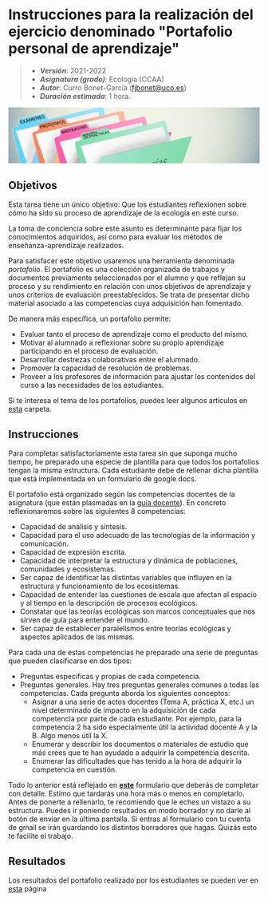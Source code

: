 # Instrucciones para la realización del ejercicio denominado "Portafolio personal de aprendizaje"

> + **_Versión_**: 2021-2022
> + **_Asignatura (grado)_**: Ecología (CCAA)
> + **_Autor_**: Curro Bonet-García (fjbonet@uco.es)
> + ***Duración estimada***: 1 hora.

![portada](https://raw.githubusercontent.com/aprendiendo-cosas/T_portafolio_ecologia_ccaa/2021-2022/imagenes/portada.png)



## Objetivos 

Esta tarea tiene un único objetivo: Que los estudiantes reflexionen sobre cómo ha sido su proceso de aprendizaje de la ecología en este curso. 

La toma de conciencia sobre este asunto es determinante para fijar los conocimientos adquiridos, así como para evaluar los métodos de enseñanza-aprendizaje realizados. 

Para satisfacer este objetivo usaremos una herramienta denominada *portafolio*. El portafolio es una colección organizada de trabajos y documentos previamente seleccionados por el alumno y que reflejan su proceso y su rendimiento en relación con unos objetivos de aprendizaje y unos criterios de evaluación preestablecidos. Se trata de presentar dicho material asociado a las competencias cuya adquisición han fomentado. 

De manera más específica, un portafolio permite:

+ Evaluar tanto el proceso de aprendizaje como el producto del mismo.
+ Motivar al alumnado a reflexionar sobre su propio aprendizaje participando en el proceso de evaluación.
+ Desarrollar destrezas colaborativas entre el alumnado.
+ Promover la capacidad de resolución de problemas.
+ Proveer a los profesores de información para ajustar los contenidos del curso a las necesidades de los estudiantes.

Si te interesa el tema de los portafolios, puedes leer algunos artículos en [esta](https://github.com/aprendiendo-cosas/T_portafolio_ecologia_ccaa/tree/2021-2022/biblio) carpeta. 



## Instrucciones

Para completar satisfactoriamente esta tarea sin que suponga mucho tiempo, he preparado una especie de plantilla para que todos los portafolios tengan la misma estructura. Cada estudiante debe de rellenar dicha plantilla que está implementada en un formulario de google docs. 

El portafolio está organizado según las competencias docentes de la asignatura (que están plasmadas en la [guía docente](https://github.com/aprendiendo-cosas/T_portafolio_ecologia_ccaa/raw/2021-2022/biblio/guia_docente.pdf)). En concreto reflexionaremos sobre las siguientes 8 competencias:

- Capacidad de análisis y síntesis.
- Capacidad para el uso adecuado de las tecnologías de la información y comunicación.
- Capacidad de expresión escrita.
- Capacidad de interpretar la estructura y dinámica de poblaciones, comunidades y ecosistemas.
- Ser capaz de identificar las distintas variables que influyen en la estructura y funcionamiento de los ecosistemas.
- Capacidad de entender las cuestiones de escala que afectan al espacio y al tiempo en la descripción de procesos ecológicos.
- Constatar que las teorías ecológicas son marcos conceptuales que nos sirven de guía para entender el mundo.
- Ser capaz de establecer paralelismos entre teorías ecológicas y aspectos aplicados de las mismas.



Para cada una de estas competencias he preparado una serie de preguntas que pueden clasificarse en dos tipos:

+ Preguntas específicas y propias de cada competencia.
+ Preguntas generales. Hay tres preguntas generales comunes a todas las competencias. Cada pregunta aborda los siguientes conceptos:
  + Asignar a una serie de actos docentes (Tema A, práctica X, etc.) un nivel determinado de impacto en la adquisición de cada competencia por parte de cada estudiante. Por ejemplo, para la competencia 2 ha sido especialmente útil la actividad docente A y la B. Algo menos útil la X.
  + Enumerar y describir los documentos o materiales de estudio que más crees que te han ayudado a adquirir la competencia descrita.
  + Enumerar las dificultades que has tenido a la hora de adquirir la competencia en cuestión.



Todo lo anterior está reflejado en **[este](https://docs.google.com/forms/d/e/1FAIpQLSeY5z6JdS0-G1eWF7owh5uxljezEE9B9hak9zbXMxccmdSIeg/viewform?usp=sf_link)** formulario que deberás de completar con detalle. Estimo que tardarás una hora más o menos en completarlo. Antes de ponerte a rellenarlo, te recomiendo que le eches un vistazo a su estructura. Puedes ir poniendo resultados en modo borrador y no darle al botón de enviar en la última pantalla. Si entras al formulario con tu cuenta de gmail se irán guardando los distintos borradores que hagas. Quizás esto te facilite el trabajo. 




## Resultados

Los resultados del portafolio realizado por los estudiantes se pueden ver en [esta](https://docs.google.com/forms/d/1wvExKE5dFkbRRtAfc8oDpGQO39Hh6GWN7X4WOyjZVXA/viewanalytics) página



